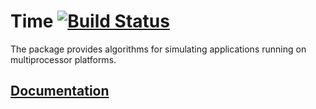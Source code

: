 # Time [![Build Status][travis-img]][travis-url]

The package provides algorithms for simulating applications running on
multiprocessor platforms.

## [Documentation][doc]

[travis-img]: https://travis-ci.org/simulated-reality/time.svg
[travis-url]: https://travis-ci.org/simulated-reality/time
[doc]: http://godoc.org/github.com/simulated-reality/time
